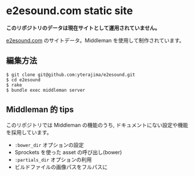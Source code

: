 # e2esound.com static site 

__このリポジトリのデータは現在サイトとして運用されていません。__

[e2esound.com](http://www.e2esound.com/) のサイトデータ。Middleman を使用して制作されています。

## 編集方法

    $ git clone git@github.com:yterajima/e2esound.git
    $ cd e2esound 
    $ rake
    $ bundle exec middleman server
 
## Middleman 的 tips 

このリポジトリでは Middleman の機能のうち, ドキュメントにない設定や機能を採用しています。

- `:bower_dir` オプションの設定
- Sprockets を使った asset の呼び出し(bower)
- `:partials_dir` オプションの利用
- ビルドファイルの画像パスをフルパスに

